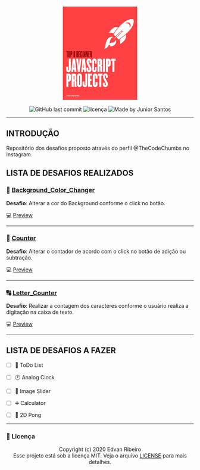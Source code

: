 <p align="center">
  <a href="https://www.instagram.com/p/B-Zh8fmAAMA/?igshid=17f7wwaulw52l">
    <img width="200px" height="250px" alt="Logo Casa Criativa" src="./img/bg.png" />
 </a>
<p align="center">
<img alt="GitHub last commit" src="https://img.shields.io/github/last-commit/ejunior01/projetos_by_TheCodeChumbs">
<img  alt="licença" src="https://img.shields.io/github/license/ejunior01/projetos_by_TheCodeChumbs" />
<img alt="Made by Junior Santos" src="https://img.shields.io/badge/made%20by-Junior Santos-%237519C1">
<p/>

---

## INTRODUÇÃO

Repositório dos desafios proposto através do perfil @TheCodeChumbs no Instagram

## LISTA DE DESAFIOS REALIZADOS


### :white_square_button: [Background_Color_Changer](https://github.com/ejunior01/projetos_by_TheCodeChumbs/tree/master/desafio_background_Color_Changer)

**Desafio**: Alterar a cor do Background conforme o click no botão.

:computer: [Preview](https://ejunior01.github.io/projetos_by_TheCodeChumbs/desafio_background_Color_Changer/)

---

### :1234: [Counter](https://github.com/ejunior01/projetos_by_TheCodeChumbs/tree/master/desafio_counter)

**Desafio**: Alterar o contador de acordo com o click no botão de adição ou subtração.

:computer: [Preview](https://ejunior01.github.io/projetos_by_TheCodeChumbs/desafio_counter/)

---


### :capital_abcd: [Letter_Counter](https://github.com/ejunior01/projetos_by_TheCodeChumbs/tree/master/desafio_letter_Counter)

**Desafio**: Realizar a contagem dos caracteres conforme o usuário realiza a digitação na caixa de texto.

 :computer: [Preview](https://ejunior01.github.io/projetos_by_TheCodeChumbs/desafio_letter_Counter/)
 
---

## LISTA DE DESAFIOS A FAZER

- [ ] :page_with_curl: ToDo List
- [ ] :clock1: Analog Clock
- [ ] :black_square_button: Image Slider
- [ ] :heavy_plus_sign:	Calculator
- [ ] :tennis: 2D Pong


---

### :pencil: Licença

<p align="center">
	Copyright (c) 2020 Edvan Ribeiro
    <br/>
    Esse projeto está sob a licença MIT. Veja o arquivo <a href="https://github.com/ejunior01/projetos_by_TheCodeChumbs/blob/master/LICENSE">LICENSE</a> para mais detalhes.
</p>
